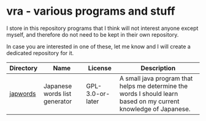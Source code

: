 # vra - various programs and stuff

I store in this repository programs that I think will not interest anyone except myself, and therefore do not need to be kept in their own repository.

In case you are interested in one of these, let me know and I will create a dedicated repository for it.

| Directory            | Name                          | License          | Description                                                                                                      |
| -------------------- | ----------------------------- | ---------------- | ---------------------------------------------------------------------------------------------------------------- |
| [japwords](japwords) | Japanese words list generator | GPL-3.0-or-later | A small java program that helps me determine the words I should learn based on my current knowledge of Japanese. |

